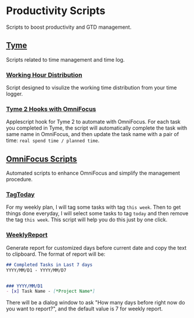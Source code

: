 # Productivity Scripts
Scripts to boost productivity and GTD management.
## [Tyme](https://github.com/zdong1995/productivity_script/tree/master/Tyme)
Scripts related to time management and time log.
### [Working Hour Distribution](https://github.com/zdong1995/productivity_script/tree/master/Tyme/Working_hour/)
Script designed to visulize the working time distribution from your time logger.
### [Tyme 2 Hooks with OmniFocus](https://github.com/zdong1995/productivity_script/tree/master/Tyme/Tyme2_hooks/)
Applescript hook for Tyme 2 to automate with OmniFocus. For each task you completed in Tyme, the script will automatically complete the task with same name in OmniFocus, and then update the task name with a pair of time: `real spend time / planned time`.

## [OmniFocus Scripts](https://github.com/zdong1995/productivity_script/tree/master/OmniFocus)
Automated scripts to enhance OmniFocus and simplify the management procedure.
### [TagToday](https://github.com/zdong1995/productivity_script/tree/master/OmniFocus/TagToday)
For my weekly plan, I will tag some tasks with tag `this week`. Then to get things done everyday, I will select some tasks to tag `today` and then remove the tag `this week`. This script will help you do this just by one click.
### [WeeklyReport](https://github.com/zdong1995/productivity_script/tree/master/OmniFocus/WeeklyReport)
Generate report for customized days before current date and copy the text to clipboard.
The format of report will be:
``` markdown
## Completed Tasks in Last 7 days
YYYY/MM/D1 - YYYY/MM/D7


### YYYY/MM/D1
- [x] Task Name - [*Project Name*]
```
There will be a dialog window to ask "How many days before right now do you want to report?", and the default value is 7 for weekly report.